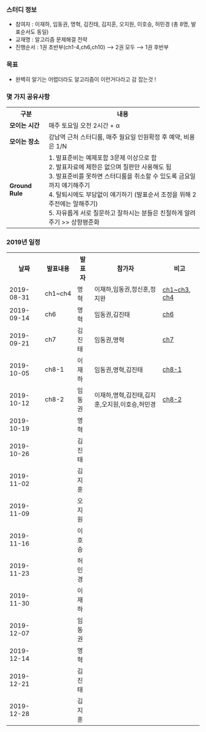 ### 스터디 정보
* 참여자 : 이재하, 임동권, 명혁, 김진태, 김지훈, 오지원, 이호승, 허민경 (총 8명, 발표순서도 동일) 
* 교재명 : 알고리즘 문제해결 전략
* 진행순서 : 1권 초반부(ch1-4,ch6,ch10) ⟶ 2권 모두 ⟶ 1권 후반부

### 목표
* 완벽히 알기는 어렵더라도 알고리즘이 이런거다라고 감 잡는것 !

### 몇 가지 공유사항
<table>
  <tr><th>구분</th><th>내용</th></tr>
  <tr><td><strong>모이는 시간</strong></td><td>매주 토요일 오전 2시간 + α</td></tr>
  <tr><td><strong>모이는 장소</strong></td><td>강남역 근처 스터디룸, 매주 월요일 인원확정 후 예약, 비용은 1/N</td></tr>
  <tr>
    <td><strong>Ground Rule</strong></td>
    <td>
      1. 발표준비는 예제포함 3문제 이상으로 함<br>
      2. 발표자료에 제한은 없으며 칠판만 사용해도 됨<br>
      3. 발표준비를 못하면 스터디룸을 취소할 수 있도록 금요일까지 얘기해주기<br>
      4. 탈퇴시에도 부담없이 얘기하기 (발표순서 조정을 위해 2주전에는 말해주기)<br>
      5. 자유롭게 서로 질문하고 잘하시는 분들은 친절하게 알려주기 >> 상향평준화<br>
    </td>
  </tr>
</table>
  
### 2019년 일정
<table>
  <tr><th>날짜</th><th>발표내용</th><th>발표자</th><th>참가자</th><th>비고</th></tr>
  <tr><td>2019-08-31</td><td>ch1~ch4  </td><td>명혁  </td><td>이재하,임동권,정신훈,정지완</td><td><a href="doc/ch1-3/ch1-3.md">ch1~ch3</a>, <a href="doc/ch4/ch4.md">ch4</a></td>
  <tr><td>2019-09-14</td><td>ch6    </td><td>명혁  </td><td>임동권,김진태     </td><td><a href="doc/ch6/ch6.md">ch6</a></td>
  <tr><td>2019-09-21</td><td>ch7    </td><td>김진태</td><td>임동권,명혁       </td><td><a href="doc/ch7/ch7.md">ch7</a></td>
  <tr><td>2019-10-05</td><td>ch8-1  </td><td>이재하</td><td>임동권,명혁,김진태 </td><td><a href="doc/ch8/ch8-1.md">ch8-1</a></td>
  <tr><td>2019-10-12</td><td>ch8-2  </td><td>임동권</td><td>이재하,명혁,김진태,김지훈,오지원,이호승,허민경 </td><td><a href="doc/ch8/ch8-2.md">ch8-2</a></td>
  <tr><td>2019-10-19</td><td>        </td><td>명혁  </td><td> </td><td> </td>
  <tr><td>2019-10-26</td><td>        </td><td>김진태</td><td> </td><td> </td>
  <tr><td>2019-11-02</td><td>        </td><td>김지훈</td><td> </td><td> </td>
  <tr><td>2019-11-09</td><td>        </td><td>오지원</td><td> </td><td> </td>
  <tr><td>2019-11-16</td><td>        </td><td>이호승</td><td> </td><td> </td>
  <tr><td>2019-11-23</td><td>        </td><td>허민경</td><td> </td><td> </td>
  <tr><td>2019-11-30</td><td>        </td><td>이재하</td><td> </td><td> </td>
  <tr><td>2019-12-07</td><td>        </td><td>임동권</td><td> </td><td> </td>
  <tr><td>2019-12-14</td><td>        </td><td>명혁  </td><td> </td><td> </td>
  <tr><td>2019-12-21</td><td>        </td><td>김진태</td><td> </td><td> </td>
  <tr><td>2019-12-28</td><td>        </td><td>김지훈</td><td> </td><td> </td>
</table>
